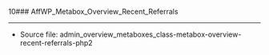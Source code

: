 10### AffWP_Metabox_Overview_Recent_Referrals

----

- Source file: admin_overview_metaboxes_class-metabox-overview-recent-referrals-php2